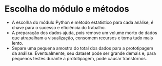 # Escolha do módulo e métodos
* A escolha do módulo Python e método estatístico para cada análise, é chave para o sucesso e eficiência do trabalho.
* A preparação dos dados ajuda, pois remove um volume morto de dados que atrapalham a visualização, consomem recursos e torna tudo mais lento.
* Separe uma pequena amostra do total dos dados para a prototipagem da análise. Eventualmente, seu dataset pode ser grande demais e, para pequenos testes durante a prototipagem, pode causar transtornos.
